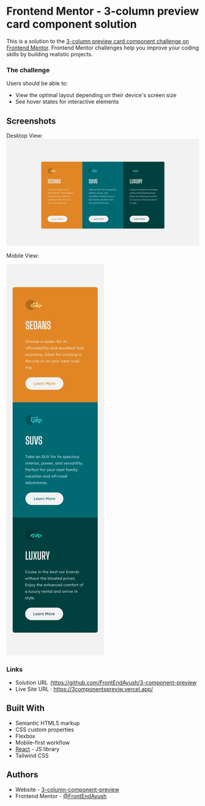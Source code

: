 # Frontend Mentor - 3-column preview card component solution

This is a solution to the [3-column preview card component challenge on Frontend Mentor](https://www.frontendmentor.io/challenges/3column-preview-card-component-pH92eAR2-). Frontend Mentor challenges help you improve your coding skills by building realistic projects.

### The challenge

Users should be able to:

- View the optimal layout depending on their device's screen size
- See hover states for interactive elements

## Screenshots

Desktop View:
![Desktopp View](https://raw.githubusercontent.com/FrontEndAyush/3-component-preview/main/public/design/desktop-design.jpg)

Mobile View:

![Mobile View](https://raw.githubusercontent.com/FrontEndAyush/3-component-preview/main/public/design/mobile-design.jpg)

### Links

- Solution URL :https://github.com/FrontEndAyush/3-component-preview
- Live Site URL : https://3componentspreviw.vercel.app/

## Built With

- Semantic HTML5 markup
- CSS custom properties
- Flexbox
- Mobile-first workflow
- [React](https://reactjs.org/) - JS library
- Tailwind CSS

## Authors

- Website - [3-column-component-preview](https://3componentspreviw.vercel.app/)
- Frontend Mentor - [@FrontEndAyush](https://www.frontendmentor.io/profile/FrontEndAyush)
